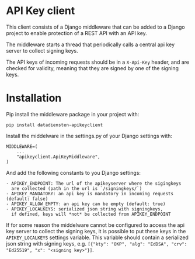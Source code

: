 API Key client
==============

This client consists of a Django middleware that can be added
to a Django project to enable protection of a REST API
with an API key.

The middleware starts a thread that periodically calls a central
api key server to collect signing keys.

The API keys of incoming requests should be in a `X-Api-Key` header,
and are checked for validity, meaning that they are signed by one of the signing keys.


Installation
============

Pip install the middleware package in your project with:

    pip install datadiensten-apikeyclient

Install the middelware in the settings.py of your Django settings with:

    MIDDLEWARE=(
        ...
        "apikeyclient.ApiKeyMiddleware",
    )

And add the following constants to you Django settings:

    - APIKEY_ENDPOINT: The url of the apikeyserver where the sigingkeys
      are collected (path in the url is `/signingkeys/`)
    - APIKEY_MANDATORY: an api key is mandatory in incoming requests (default: false)
    - APIKEY_ALLOW_EMPTY: an api key can be empty (default: true)
    - APIKEY_LOCALKEYS: serialized json string with signingkeys,
      if defined, keys will *not* be collected from APIKEY_ENDPOINT


If for some reason the middelware cannot be configured to access
the api key server to collect the signing keys, it is possible to
put these keys in the `APIKEY_LOCALKEYS` settings variable.
This variable should contain a serialized json string with signing keys,
e.g. `[{"kty": "OKP", "alg": "EdDSA", "crv": "Ed25519", "x": "<signing key>"}]`.

